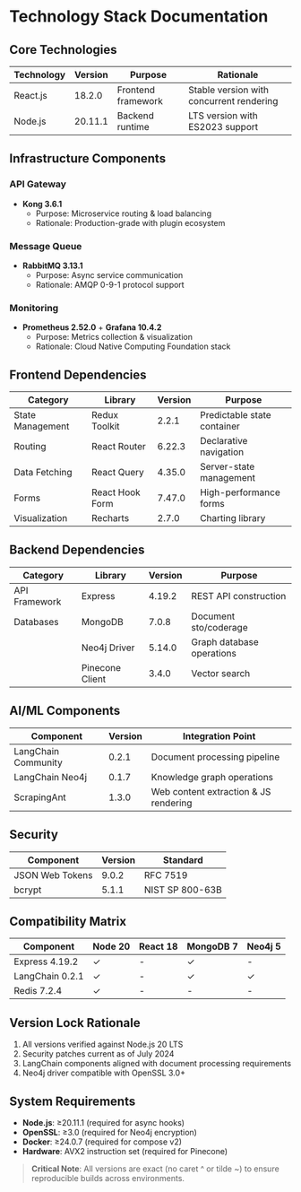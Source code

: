 # Technology Stack Documentation

## Core Technologies

| Technology | Version | Purpose            | Rationale                                |
| ---------- | ------- | ------------------ | ---------------------------------------- |
| React.js   | 18.2.0  | Frontend framework | Stable version with concurrent rendering |
| Node.js    | 20.11.1 | Backend runtime    | LTS version with ES2023 support          |

## Infrastructure Components

### API Gateway

- **Kong 3.6.1**
  - Purpose: Microservice routing & load balancing
  - Rationale: Production-grade with plugin ecosystem

### Message Queue

- **RabbitMQ 3.13.1**
  - Purpose: Async service communication
  - Rationale: AMQP 0-9-1 protocol support

### Monitoring

- **Prometheus 2.52.0** + **Grafana 10.4.2**
  - Purpose: Metrics collection & visualization
  - Rationale: Cloud Native Computing Foundation stack

## Frontend Dependencies

| Category         | Library         | Version | Purpose                     |
| ---------------- | --------------- | ------- | --------------------------- |
| State Management | Redux Toolkit   | 2.2.1   | Predictable state container |
| Routing          | React Router    | 6.22.3  | Declarative navigation      |
| Data Fetching    | React Query     | 4.35.0  | Server-state management     |
| Forms            | React Hook Form | 7.47.0  | High-performance forms      |
| Visualization    | Recharts        | 2.7.0   | Charting library            |

## Backend Dependencies

| Category      | Library         | Version | Purpose                   |
| ------------- | --------------- | ------- | ------------------------- |
| API Framework | Express         | 4.19.2  | REST API construction     |
| Databases     | MongoDB         | 7.0.8   | Document sto/coderage     |
|               | Neo4j Driver    | 5.14.0  | Graph database operations |
|               | Pinecone Client | 3.4.0   | Vector search             |

## AI/ML Components

| Component           | Version | Integration Point            |
| ------------------- | ------- | ---------------------------- |
| LangChain Community | 0.2.1   | Document processing pipeline |
| LangChain Neo4j     | 0.1.7   | Knowledge graph operations   |
| ScrapingAnt         | 1.3.0   | Web content extraction & JS rendering |

## Security

| Component       | Version | Standard        |
| --------------- | ------- | --------------- |
| JSON Web Tokens | 9.0.2   | RFC 7519        |
| bcrypt          | 5.1.1   | NIST SP 800-63B |

## Compatibility Matrix

| Component       | Node 20 | React 18 | MongoDB 7 | Neo4j 5 |
| --------------- | ------- | -------- | --------- | ------- |
| Express 4.19.2  | ✓       | -        | ✓         | -       |
| LangChain 0.2.1 | ✓       | -        | ✓         | ✓       |
| Redis 7.2.4     | ✓       | -        | -         | -       |

## Version Lock Rationale

1. All versions verified against Node.js 20 LTS
2. Security patches current as of July 2024
3. LangChain components aligned with document processing requirements
4. Neo4j driver compatible with OpenSSL 3.0+

## System Requirements

- **Node.js**: ≥20.11.1 (required for async hooks)
- **OpenSSL**: ≥3.0 (required for Neo4j encryption)
- **Docker**: ≥24.0.7 (required for compose v2)
- **Hardware**: AVX2 instruction set (required for Pinecone)

> **Critical Note**: All versions are exact (no caret ^ or tilde ~) to ensure reproducible builds across environments.

